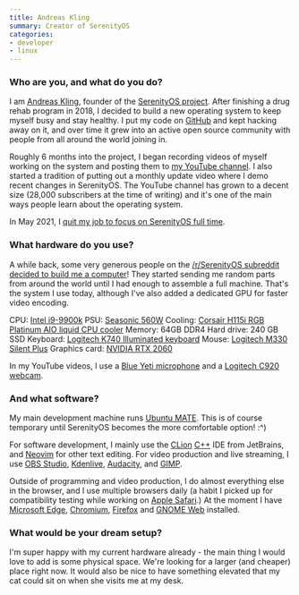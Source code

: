 ```yaml
---
title: Andreas Kling
summary: Creator of SerenityOS
categories:
- developer
- linux
---
```


### Who are you, and what do you do?

I am [Andreas Kling](https://twitter.com/awesomekling "Andreas' Twitter account."), founder of the [SerenityOS project][serenityos]. After finishing a drug rehab program in 2018, I decided to build a new operating system to keep myself busy and stay healthy. I put my code on [GitHub](https://github.com/SerenityOS/serenity "The SerenityOS code on GitHub.") and kept hacking away on it, and over time it grew into an active open source community with people from all around the world joining in.

Roughly 6 months into the project, I began recording videos of myself working on the system and posting them to [my YouTube channel](https://www.youtube.com/andreaskling "Andreas' YouTube account."). I also started a tradition of putting out a monthly update video where I demo recent changes in SerenityOS. The YouTube channel has grown to a decent size (28,000 subscribers at the time of writing) and it's one of the main ways people learn about the operating system.

In May 2021, I [quit my job to focus on SerenityOS full time](https://awesomekling.github.io/I-quit-my-job-to-focus-on-SerenityOS-full-time/ "Andreas' post about quitting his job to work on SerenityOS.").

### What hardware do you use?

A while back, some very generous people on the [/r/SerenityOS subreddit](https://www.reddit.com/r/SerenityOS/ "The subreddit dedicated to SerenityOS.") [decided to build me a computer](https://www.reddit.com/r/SerenityOS/comments/fb65by/computer_hardware_donation_for_serenity/ "A post on the SerenityOS subreddit about gifting Andreas a computer.")! They started sending me random parts from around the world until I had enough to assemble a full machine. That's the system I use today, although I've also added a dedicated GPU for faster video encoding.

CPU: [Intel i9-9900k][core-i9-9900k]
PSU: [Seasonic 560W][x-series-560w]
Cooling: [Corsair H115i RGB Platinum AIO liquid CPU cooler][hydro-series-h115i]
Memory: 64GB DDR4
Hard drive: 240 GB SSD
Keyboard: [Logitech K740 Illuminated keyboard][k740]
Mouse: [Logitech M330 Silent Plus][m330-silent-plus]
Graphics card: [NVIDIA RTX 2060][geforce-rtx-2060]

In my YouTube videos, I use a [Blue Yeti microphone][yeti] and a [Logitech C920 webcam][c920].

### And what software?

My main development machine runs [Ubuntu MATE][ubuntu-mate]. This is of course temporary until SerenityOS becomes the more comfortable option! :^)

For software development, I mainly use the [CLion][] [C++][c-plusplus] IDE from JetBrains, and [Neovim][] for other text editing. For video production and live streaming, I use [OBS Studio][obs-studio], [Kdenlive][], [Audacity][], and [GIMP][]. 

Outside of programming and video production, I do almost everything else in the browser, and I use multiple browsers daily (a habit I picked up for compatibility testing while working on [Apple Safari][safari].) At the moment I have [Microsoft Edge][edge.2], [Chromium][], [Firefox][] and [GNOME Web][gnome-web] installed.

### What would be your dream setup?

I'm super happy with my current hardware already - the main thing I would love to add is some physical space. We're looking for a larger (and cheaper) place right now. It would also be nice to have something elevated that my cat could sit on when she visits me at my desk.

[audacity]: https://sourceforge.net/projects/audacity/ "An open-source, cross-platform audio editor."
[c-plusplus]: https://en.wikipedia.org/wiki/C%2B%2B "A compiled programming language."
[c920]: https://www.logitech.com/en-us/product/hd-pro-webcam-c920 "A webcam."
[chromium]: http://www.chromium.org/ "Open-source builds of the Chrome web browser."
[clion]: https://www.jetbrains.com/clion/ "A C/C++ IDE."
[core-i9-9900k]: https://www.intel.com/content/www/us/en/products/processors/core/i9-processors/i9-9900k.html "A CPU."
[edge.2]: https://www.microsoft.com/en-us/windows/microsoft-edge "A web browser."
[firefox]: https://www.mozilla.org/en-US/firefox/new/ "A cross-platform open-source web browser."
[geforce-rtx-2060]: https://www.nvidia.com/en-us/geforce/graphics-cards/rtx-2060/ "A graphics card."
[gimp]: https://www.gimp.org/ "An open-source image editor."
[gnome-web]: https://wiki.gnome.org/Apps/Web "A web browser for GNOME."
[hydro-series-h115i]: https://www.corsair.com/us/en/Categories/Products/Liquid-Cooling/Dual-Radiator-Liquid-Coolers/Hydro-Series™-RGB-Platinum/p/CW-9060038-WW "A liquid cooling system for CPUs."
[k740]: https://www.logitech.com/en-us/products/keyboards/k740-backlit-illuminated.920-000914.html "A backlit keyboard."
[kdenlive]: https://kdenlive.org/ "An open-source video editor."
[m330-silent-plus]: https://www.logitech.com/en-us/products/mice/m330-silent-plus-mouse.910-004905.html "A mouse."
[neovim]: https://neovim.io/ "A refactored vim."
[obs-studio]: https://obsproject.com/ "Video recording and streaming software."
[safari]: https://www.apple.com/safari/ "A fast web browser."
[serenityos]: https://www.serenityos.org/ "A Unix-like operating system."
[ubuntu-mate]: https://ubuntu-mate.org/ "A version of Ubuntu running the MATE desktop environment."
[x-series-560w]: https://www.anandtech.com/show/4217/seasonic-xseries-560w "A computer power supply."
[yeti]: http://bluemic.com/yeti/ "A USB microphone."
